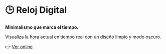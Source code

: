 # 🕒 Reloj Digital

**Minimalismo que marca el tiempo.**

Visualiza la hora actual en tiempo real con un diseño limpio y modo oscuro.

👉 [Ver online](https://s4tker.github.io/Reloj/)

